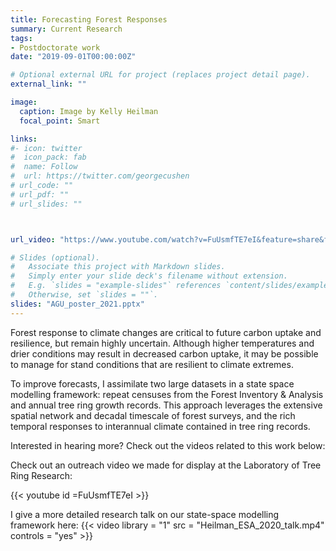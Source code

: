 ```yaml
---
title: Forecasting Forest Responses
summary: Current Research
tags:
- Postdoctorate work
date: "2019-09-01T00:00:00Z"

# Optional external URL for project (replaces project detail page).
external_link: ""

image:
  caption: Image by Kelly Heilman
  focal_point: Smart

links:
#- icon: twitter
#  icon_pack: fab
#  name: Follow
#  url: https://twitter.com/georgecushen
# url_code: ""
# url_pdf: ""
# url_slides: ""



url_video: "https://www.youtube.com/watch?v=FuUsmfTE7eI&feature=share&fbclid=IwAR0YS5cNA-9c4VF1eCtZE4cAVmlvfBecbZMq9v9HWp96HyuyMyORWJY_NdI"

# Slides (optional).
#   Associate this project with Markdown slides.
#   Simply enter your slide deck's filename without extension.
#   E.g. `slides = "example-slides"` references `content/slides/example-slides.md`.
#   Otherwise, set `slides = ""`.
slides: "AGU_poster_2021.pptx"
---
```


Forest response to climate changes are critical to future carbon uptake and resilience, but remain highly uncertain. Although higher temperatures and drier conditions may result in decreased carbon uptake, it may be possible to manage for stand conditions that are resilient to climate extremes.
 
 
To improve forecasts, I assimilate two large datasets in a state space modelling framework: repeat censuses from the Forest Inventory & Analysis and annual tree ring growth records. This approach leverages the extensive spatial network and decadal timescale of forest surveys, and the rich temporal responses to interannual climate contained in tree ring records.

Interested in hearing more? Check out the videos related to this work below:

Check out an outreach video we made for display at the Laboratory of Tree Ring Research: 

{{< youtube id =FuUsmfTE7eI >}}


I give a more detailed research talk on our state-space modelling framework here:
{{< video library = "1" src = "Heilman_ESA_2020_talk.mp4" controls = "yes" >}}


